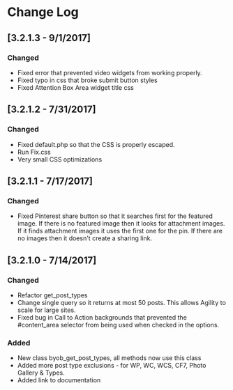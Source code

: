 # Change Log

## [3.2.1.3 - 9/1/2017]
### Changed
- Fixed error that prevented video widgets from working properly.  
- Fixed typo in css that broke submit button styles
- Fixed Attention Box Area widget title css

## [3.2.1.2 - 7/31/2017]
### Changed
- Fixed default.php so that the CSS is properly escaped.  
- Run Fix.css
- Very small CSS optimizations

## [3.2.1.1 - 7/17/2017]
### Changed
- Fixed Pinterest share button so that it searches first for the featured image.  If there is no featured image then it 
looks for attachment images.  If it finds attachment images it uses the first one for the pin.  If there are no images 
then it doesn't create a sharing link.

## [3.2.1.0 - 7/14/2017]
### Changed
- Refactor get_post_types 
- Change single query so it returns at most 50 posts.  This allows Agility to scale for large sites.
- Fixed bug in Call to Action backgrounds that prevented the #content_area selector from being used when checked in the options.
### Added
- New class byob_get_post_types, all methods now use this class 
- Added more post type exclusions - for WP, WC, WCS, CF7, Photo Gallery & Types.
- Added link to documentation
